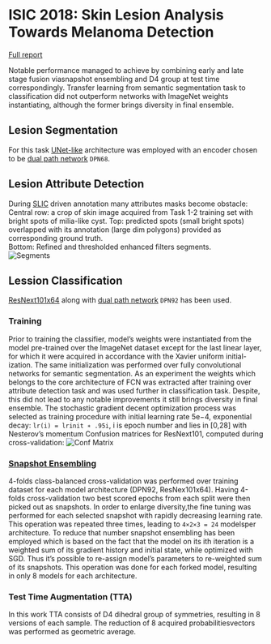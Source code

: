 # ISIC 2018: Skin Lesion Analysis Towards Melanoma Detection
[Full report](https://s3.amazonaws.com/covalic-prod-assetstore/3b/5c/3b5c3fc89d0a4709bf4ef8331e887261?response-content-disposition=inline%3B%20filename%3D%22isic-2018-journey%282%29.pdf%22&X-Amz-Algorithm=AWS4-HMAC-SHA256&X-Amz-Expires=3600&X-Amz-Credential=AKIAITHBL3CJMECU3C4A%2F20190224%2Fus-east-1%2Fs3%2Faws4_request&X-Amz-SignedHeaders=host&X-Amz-Date=20190224T163049Z&X-Amz-Signature=3a92eb692a1db1dccca7f20e7f1a25d8a0f6ef27c59c414d4be0d39302acd849)

 Notable performance managed to achieve by combining early and late stage fusion viasnapshot ensembling and D4 group at test time correspondingly. 
 Transfer learning from semantic segmentation task to classification did not outperform networks with ImageNet weights instantiating, 
 although the former brings diversity in final ensemble.
 
 ## Lesion Segmentation
 For this task [UNet-like](https://github.com/ternaus/TernausNet) architecture was employed with an encoder chosen to be [dual path network](https://arxiv.org/abs/1707.01629) `DPN68`.  
 
 ## Lesion Attribute Detection
 During [SLIC](http://www.kev-smith.com/papers/SLIC_Superpixels.pdf) driven annotation many attributes masks become obstacle:
 Central row: a crop of skin image acquired from Task 1-2 training set with bright spots of milia-like cyst.
 Top: predicted spots (small bright spots) overlapped with its annotation (large dim polygons) provided as corresponding ground truth.  
 Bottom: Refined and thresholded enhanced filters segments.  
 ![Segments](https://habrastorage.org/webt/qa/q5/co/qaq5coo99tjfkf3mj-lzarsdtna.png)
 
 ## Lession Classification
 [ResNext101x64](https://arxiv.org/abs/1611.05431) along with [dual path network](https://arxiv.org/abs/1707.01629) `DPN92` has been used.
 
 ### Training
 Prior to training the classifier, model’s weights were instantiated from the model pre-trained over the ImageNet dataset 
 except for the last linear layer, for which it were acquired in accordance with the Xavier uniform initial-ization. 
 The same initialization was performed over fully convolutional networks for semantic segmentation. 
 As an experiment the weights which belongs to the core architecture of FCN was extracted after training over attribute detection task 
 and was used further in classification task. Despite, this did not lead to any notable improvements it still brings diversity in final ensemble.
 The stochastic gradient decent optimization process was selected as training procedure with initial learning rate 5e−4, 
 exponential decay: `lr(i) = lrinit ∗ .95i`, i is epoch number and lies in [0,28] with Nesterov’s momentum
 Confusion matrices for ResNext101, computed during cross-validation:
 ![Conf Matrix](https://habrastorage.org/webt/lx/dg/er/lxdgerz7c-q4btiacdtvathq6po.png)
 
 ### [Snapshot Ensembling](https://arxiv.org/abs/1704.00109)
 4-folds class-balanced cross-validation was performed over training dataset for each model architecture (DPN92, ResNex101x64).
 Having 4-folds cross-validation two best scored epochs from each split were then picked out as snapshots. 
 In order to enlarge diversity,the fine tuning was performed for each selected snapshot with rapidly decreasing learning rate.
 This operation was repeated three times, leading to `4×2×3 = 24` modelsper architecture. 
 To reduce that number snapshot ensembling has been employed which is based on the fact that the model on its ith iteration 
 is a weighted sum of its gradient history and initial state, while optimized with SGD. Thus it’s possible to re-assign model’s 
 parameters to re-weighted sum of its snapshots. This operation was done for each forked model, resulting in only 8 models for each architecture.
 
 ### Test Time Augmentation (TTA)
 In this work TTA consists of D4 dihedral group of symmetries, resulting in 8 versions of each sample. 
 The reduction of 8 acquired probabilitiesvectors was performed as geometric average.
